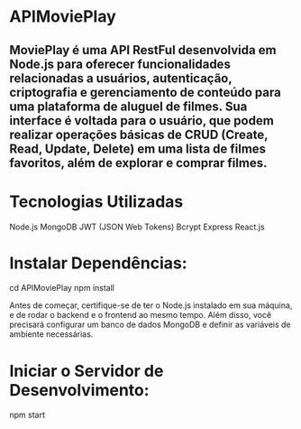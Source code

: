 # APIMoviePlay
MoviePlay é uma API RestFul desenvolvida em Node.js para oferecer funcionalidades relacionadas a usuários, autenticação, criptografia e gerenciamento de conteúdo para uma plataforma de aluguel de filmes. 
Sua interface é voltada para o usuário, que podem realizar operações básicas de CRUD (Create, Read, Update, Delete) em uma lista de filmes favoritos, além de explorar e comprar filmes.
---

# Tecnologias Utilizadas
Node.js
MongoDB
JWT (JSON Web Tokens)
Bcrypt
Express
React.js

# Instalar Dependências:
cd APIMoviePlay
npm install

Antes de começar, certifique-se de ter o Node.js instalado em sua máquina, e de rodar o backend e o frontend ao mesmo tempo. Além disso, você precisará configurar um banco de dados MongoDB e definir as variáveis de ambiente necessárias.

# Iniciar o Servidor de Desenvolvimento:
npm start
